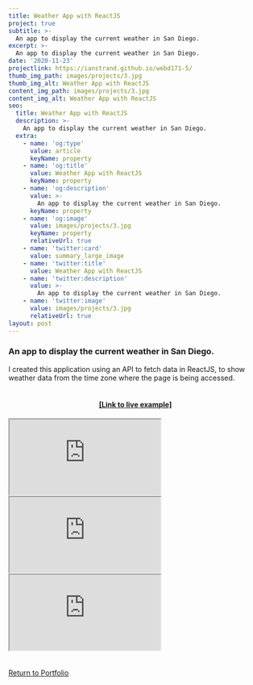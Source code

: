 ```yaml
---
title: Weather App with ReactJS
project: true
subtitle: >-
  An app to display the current weather in San Diego.
excerpt: >-
  An app to display the current weather in San Diego.
date: '2020-11-23'
projectlink: https://ianstrand.github.io/webd171-5/
thumb_img_path: images/projects/3.jpg
thumb_img_alt: Weather App with ReactJS
content_img_path: images/projects/3.jpg
content_img_alt: Weather App with ReactJS
seo:
  title: Weather App with ReactJS
  description: >-
    An app to display the current weather in San Diego.
  extra:
    - name: 'og:type'
      value: article
      keyName: property
    - name: 'og:title'
      value: Weather App with ReactJS
      keyName: property
    - name: 'og:description'
      value: >-
        An app to display the current weather in San Diego.
      keyName: property
    - name: 'og:image'
      value: images/projects/3.jpg
      keyName: property
      relativeUrl: true
    - name: 'twitter:card'
      value: summary_large_image
    - name: 'twitter:title'
      value: Weather App with ReactJS
    - name: 'twitter:description'
      value: >-
        An app to display the current weather in San Diego.
    - name: 'twitter:image'
      value: images/projects/3.jpg
      relativeUrl: true
layout: post
---
```


### An app to display the current weather in San Diego.
I created this application using an API to fetch data in ReactJS, to show weather data from the time zone where the page is being accessed.
<br />
<br />
<h4 align="center"><a href="https://ianstrand.github.io/webd171-5/" target="_blank">[Link to live example]</a></h4>
<div id="hideweb1">
  <div class="thumbnail-container" title="Web Development Portfolio"><a href="https://ianstrand.github.io/webd171-5/" target="_blank">
    <div class="thumbnail">
      <iframe src="https://ianstrand.github.io/webd171-5/" onload="this.style.opacity = 1"></iframe>
    </div>
    </a> </div>
</div>
<div id="hideweb2">
  <div class="thumbnail-container" title="Web Development Portfolio"><a href="https://ianstrand.github.io/webd171-5/" target="_blank">
    <div class="thumbnail">
      <iframe src="https://ianstrand.github.io/webd171-5/" onload="this.style.opacity = 1"></iframe>
    </div>
    </a> </div>
</div>
<div id="hideweb3">
  <div class="thumbnail-container" title="Web Development Portfolio"><a href="https://ianstrand.github.io/webd171-5/" target="_blank">
    <div class="thumbnail">
      <iframe src="https://ianstrand.github.io/webd171-5/" onload="this.style.opacity = 1"></iframe>
    </div>
    </a> </div>
</div>
<!-- Lorem ipsum dolor sit amet, consectetur adipiscing elit, sed do eiusmod tempor incididunt ut labore et dolore magna aliqua. Arcu ac tortor dignissim convallis. Enim lobortis scelerisque fermentum dui faucibus. Arcu bibendum at varius vel. In arcu cursus euismod quis viverra nibh cras pulvinar mattis.
<p class="codepen" data-height="300" data-default-tab="html,result" data-slug-hash="ZEXyOEj" data-user="strandian" style="height: 300px; box-sizing: border-box; display: flex; align-items: center; justify-content: center; border: 2px solid; margin: 1em 0; padding: 1em;">
  <span>See the Pen <a href="https://codepen.io/strandian/pen/ZEXyOEj">
  Calculator with JavaScript</a> by Ian Strand (<a href="https://codepen.io/strandian">@strandian</a>)
  on <a href="https://codepen.io">CodePen</a>.</span>
</p> -->
<br />
<br />
<a class="button" href="/portfolio/">
  Return to Portfolio
</a>

<script async src="https://cpwebassets.codepen.io/assets/embed/ei.js"></script>